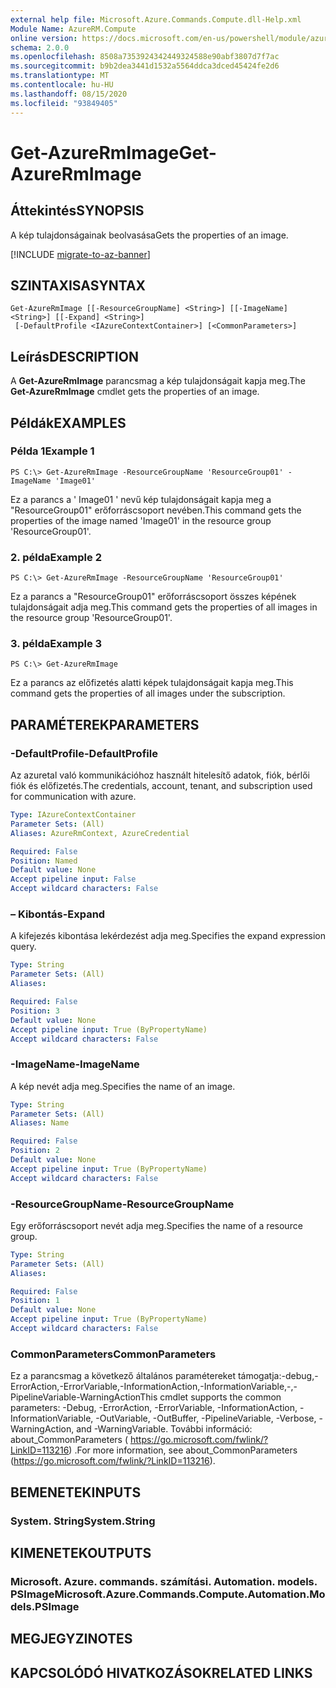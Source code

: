 ```yaml
---
external help file: Microsoft.Azure.Commands.Compute.dll-Help.xml
Module Name: AzureRM.Compute
online version: https://docs.microsoft.com/en-us/powershell/module/azurerm.compute/get-azurermimage
schema: 2.0.0
ms.openlocfilehash: 8508a7353924342449324588e90abf3807d7f7ac
ms.sourcegitcommit: b9b2dea3441d1532a5564ddca3dced45424fe2d6
ms.translationtype: MT
ms.contentlocale: hu-HU
ms.lasthandoff: 08/15/2020
ms.locfileid: "93849405"
---
```

# <span data-ttu-id="9181a-101">Get-AzureRmImage</span><span class="sxs-lookup"><span data-stu-id="9181a-101">Get-AzureRmImage</span></span>

## <span data-ttu-id="9181a-102">Áttekintés</span><span class="sxs-lookup"><span data-stu-id="9181a-102">SYNOPSIS</span></span>
<span data-ttu-id="9181a-103">A kép tulajdonságainak beolvasása</span><span class="sxs-lookup"><span data-stu-id="9181a-103">Gets the properties of an image.</span></span>

[!INCLUDE [migrate-to-az-banner](../../includes/migrate-to-az-banner.md)]

## <span data-ttu-id="9181a-104">SZINTAXISA</span><span class="sxs-lookup"><span data-stu-id="9181a-104">SYNTAX</span></span>

```
Get-AzureRmImage [[-ResourceGroupName] <String>] [[-ImageName] <String>] [[-Expand] <String>]
 [-DefaultProfile <IAzureContextContainer>] [<CommonParameters>]
```

## <span data-ttu-id="9181a-105">Leírás</span><span class="sxs-lookup"><span data-stu-id="9181a-105">DESCRIPTION</span></span>
<span data-ttu-id="9181a-106">A **Get-AzureRmImage** parancsmag a kép tulajdonságait kapja meg.</span><span class="sxs-lookup"><span data-stu-id="9181a-106">The **Get-AzureRmImage** cmdlet gets the properties of an image.</span></span>

## <span data-ttu-id="9181a-107">Példák</span><span class="sxs-lookup"><span data-stu-id="9181a-107">EXAMPLES</span></span>

### <span data-ttu-id="9181a-108">Példa 1</span><span class="sxs-lookup"><span data-stu-id="9181a-108">Example 1</span></span>
```
PS C:\> Get-AzureRmImage -ResourceGroupName 'ResourceGroup01' -ImageName 'Image01'
```

<span data-ttu-id="9181a-109">Ez a parancs a ' Image01 ' nevű kép tulajdonságait kapja meg a "ResourceGroup01" erőforráscsoport nevében.</span><span class="sxs-lookup"><span data-stu-id="9181a-109">This command gets the properties of the image named 'Image01' in the resource group 'ResourceGroup01'.</span></span>

### <span data-ttu-id="9181a-110">2. példa</span><span class="sxs-lookup"><span data-stu-id="9181a-110">Example 2</span></span>
```
PS C:\> Get-AzureRmImage -ResourceGroupName 'ResourceGroup01'
```

<span data-ttu-id="9181a-111">Ez a parancs a "ResourceGroup01" erőforráscsoport összes képének tulajdonságait adja meg.</span><span class="sxs-lookup"><span data-stu-id="9181a-111">This command gets the properties of all images in the resource group 'ResourceGroup01'.</span></span>

### <span data-ttu-id="9181a-112">3. példa</span><span class="sxs-lookup"><span data-stu-id="9181a-112">Example 3</span></span>
```
PS C:\> Get-AzureRmImage
```

<span data-ttu-id="9181a-113">Ez a parancs az előfizetés alatti képek tulajdonságait kapja meg.</span><span class="sxs-lookup"><span data-stu-id="9181a-113">This command gets the properties of all images under the subscription.</span></span>

## <span data-ttu-id="9181a-114">PARAMÉTEREK</span><span class="sxs-lookup"><span data-stu-id="9181a-114">PARAMETERS</span></span>

### <span data-ttu-id="9181a-115">-DefaultProfile</span><span class="sxs-lookup"><span data-stu-id="9181a-115">-DefaultProfile</span></span>
<span data-ttu-id="9181a-116">Az azuretal való kommunikációhoz használt hitelesítő adatok, fiók, bérlői fiók és előfizetés.</span><span class="sxs-lookup"><span data-stu-id="9181a-116">The credentials, account, tenant, and subscription used for communication with azure.</span></span>

```yaml
Type: IAzureContextContainer
Parameter Sets: (All)
Aliases: AzureRmContext, AzureCredential

Required: False
Position: Named
Default value: None
Accept pipeline input: False
Accept wildcard characters: False
```

### <span data-ttu-id="9181a-117">– Kibontás</span><span class="sxs-lookup"><span data-stu-id="9181a-117">-Expand</span></span>
<span data-ttu-id="9181a-118">A kifejezés kibontása lekérdezést adja meg.</span><span class="sxs-lookup"><span data-stu-id="9181a-118">Specifies the expand expression query.</span></span>

```yaml
Type: String
Parameter Sets: (All)
Aliases: 

Required: False
Position: 3
Default value: None
Accept pipeline input: True (ByPropertyName)
Accept wildcard characters: False
```

### <span data-ttu-id="9181a-119">-ImageName</span><span class="sxs-lookup"><span data-stu-id="9181a-119">-ImageName</span></span>
<span data-ttu-id="9181a-120">A kép nevét adja meg.</span><span class="sxs-lookup"><span data-stu-id="9181a-120">Specifies the name of an image.</span></span>

```yaml
Type: String
Parameter Sets: (All)
Aliases: Name

Required: False
Position: 2
Default value: None
Accept pipeline input: True (ByPropertyName)
Accept wildcard characters: False
```

### <span data-ttu-id="9181a-121">-ResourceGroupName</span><span class="sxs-lookup"><span data-stu-id="9181a-121">-ResourceGroupName</span></span>
<span data-ttu-id="9181a-122">Egy erőforráscsoport nevét adja meg.</span><span class="sxs-lookup"><span data-stu-id="9181a-122">Specifies the name of a resource group.</span></span>

```yaml
Type: String
Parameter Sets: (All)
Aliases: 

Required: False
Position: 1
Default value: None
Accept pipeline input: True (ByPropertyName)
Accept wildcard characters: False
```

### <span data-ttu-id="9181a-123">CommonParameters</span><span class="sxs-lookup"><span data-stu-id="9181a-123">CommonParameters</span></span>
<span data-ttu-id="9181a-124">Ez a parancsmag a következő általános paramétereket támogatja:-debug,-ErrorAction,-ErrorVariable,-InformationAction,-InformationVariable,-,-PipelineVariable-WarningAction</span><span class="sxs-lookup"><span data-stu-id="9181a-124">This cmdlet supports the common parameters: -Debug, -ErrorAction, -ErrorVariable, -InformationAction, -InformationVariable, -OutVariable, -OutBuffer, -PipelineVariable, -Verbose, -WarningAction, and -WarningVariable.</span></span> <span data-ttu-id="9181a-125">További információ: about_CommonParameters ( https://go.microsoft.com/fwlink/?LinkID=113216) .</span><span class="sxs-lookup"><span data-stu-id="9181a-125">For more information, see about_CommonParameters (https://go.microsoft.com/fwlink/?LinkID=113216).</span></span>

## <span data-ttu-id="9181a-126">BEMENETEK</span><span class="sxs-lookup"><span data-stu-id="9181a-126">INPUTS</span></span>

### <span data-ttu-id="9181a-127">System. String</span><span class="sxs-lookup"><span data-stu-id="9181a-127">System.String</span></span>

## <span data-ttu-id="9181a-128">KIMENETEK</span><span class="sxs-lookup"><span data-stu-id="9181a-128">OUTPUTS</span></span>

### <span data-ttu-id="9181a-129">Microsoft. Azure. commands. számítási. Automation. models. PSImage</span><span class="sxs-lookup"><span data-stu-id="9181a-129">Microsoft.Azure.Commands.Compute.Automation.Models.PSImage</span></span>

## <span data-ttu-id="9181a-130">MEGJEGYZI</span><span class="sxs-lookup"><span data-stu-id="9181a-130">NOTES</span></span>

## <span data-ttu-id="9181a-131">KAPCSOLÓDÓ HIVATKOZÁSOK</span><span class="sxs-lookup"><span data-stu-id="9181a-131">RELATED LINKS</span></span>


